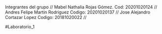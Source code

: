 Integrantes del grupo //
Mabel Nathalia Rojas Gómez.     Cod:    20201020124 //
Andres Felipe Martin Rodriguez  Codigo: 20201020137 //
Jose Alejandro Cortazar Lopez   Codigo: 20181020022 //

#Laboratorio_1


